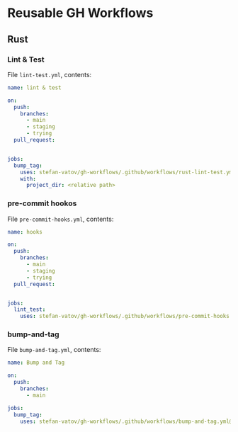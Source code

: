 # Reusable GH Workflows


## Rust

### Lint & Test

File `lint-test.yml`, contents:

```yml
name: lint & test

on:
  push:
    branches:
      - main
      - staging
      - trying
  pull_request:


jobs:
  bump_tag:
    uses: stefan-vatov/gh-workflows/.github/workflows/rust-lint-test.yml@main
    with:
      project_dir: <relative path>

```

### pre-commit hookos

File `pre-commit-hooks.yml`, contents:

```yml
name: hooks

on:
  push:
    branches:
      - main
      - staging
      - trying
  pull_request:


jobs:
  lint_test:
    uses: stefan-vatov/gh-workflows/.github/workflows/pre-commit-hooks.yml@main

```

### bump-and-tag

File `bump-and-tag.yml`, contents:

```yml
name: Bump and Tag

on:
  push:
    branches:
      - main

jobs:
  bump_tag:
    uses: stefan-vatov/gh-workflows/.github/workflows/bump-and-tag.yml@main

```
